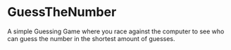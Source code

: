 # GuessTheNumber
A simple Guessing Game where you race against the computer to see who can guess the number in the shortest amount of guesses.
